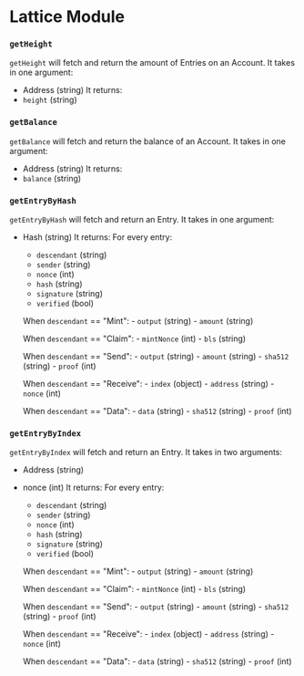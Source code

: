 # Lattice Module

### `getHeight`
`getHeight` will fetch and return the amount of Entries on an Account. It takes in one argument:
- Address (string)
It returns:
- `height` (string)

### `getBalance`
`getBalance` will fetch and return the balance of an Account. It takes in one argument:
- Address (string)
It returns:
- `balance` (string)

### `getEntryByHash`
`getEntryByHash` will fetch and return an Entry. It takes in one argument:
- Hash (string)
It returns:
    For every entry:
    - `descendant` (string)
    - `sender` (string)
    - `nonce` (int)
    - `hash` (string)
    - `signature` (string)
    - `verified` (bool)

    When `descendant` == "Mint":
        - `output` (string)
        - `amount` (string)

    When `descendant` == "Claim":
        - `mintNonce` (int)
        - `bls` (string)

    When `descendant` == "Send":
        - `output` (string)
        - `amount` (string)
        - `sha512` (string)
        - `proof` (int)

    When `descendant` == "Receive":
        - `index` (object)
            - `address` (string)
            - `nonce` (int)

    When `descendant` == "Data":
        - `data` (string)
        - `sha512` (string)
        - `proof` (int)

### `getEntryByIndex`
`getEntryByIndex` will fetch and return an Entry. It takes in two arguments:
- Address (string)
- nonce (int)
It returns:
    For every entry:
    - `descendant` (string)
    - `sender` (string)
    - `nonce` (int)
    - `hash` (string)
    - `signature` (string)
    - `verified` (bool)

    When `descendant` == "Mint":
        - `output` (string)
        - `amount` (string)

    When `descendant` == "Claim":
        - `mintNonce` (int)
        - `bls` (string)

    When `descendant` == "Send":
        - `output` (string)
        - `amount` (string)
        - `sha512` (string)
        - `proof` (int)

    When `descendant` == "Receive":
        - `index` (object)
            - `address` (string)
            - `nonce` (int)

    When `descendant` == "Data":
        - `data` (string)
        - `sha512` (string)
        - `proof` (int)
